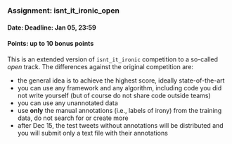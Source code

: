 ### Assignment: isnt_it_ironic_open
#### Date: Deadline: Jan 05, 23:59
#### Points: up to 10 bonus points

This is an extended version of `isnt_it_ironic` competition to a so-called
_open_ track. The differences against the original competition are:
- the general idea is to achieve the highest score, ideally state-of-the-art
- you can use any framework and any algorithm, including code you did not
  write yourself (but of course do not share code outside teams)
- you can use any unannotated data
- use **only** the manual annotations (i.e., labels of irony) from the training
  data, do not search for or create more
- after Dec 15, the test tweets without annotations will be distributed and you
  will submit only a text file with their annotations

